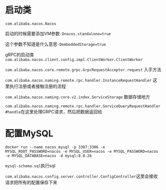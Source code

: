 # 启动类

`com.alibaba.nacos.Nacos`

启动的时候需要添加VM参数`-Dnacos.standalone=true`

这个参数不知道是什么意思`-DembeddedStorage=true`

gRPC的启动类`com.alibaba.nacos.client.config.impl.ClientWorker.ClientWorker`

`com.alibaba.nacos.core.remote.grpc.GrpcRequestAcceptor.request` 入手方法

`com.alibaba.nacos.naming.remote.rpc.handler.InstanceRequestHandler` 这里执行注册或者接触注册的流程

`com.alibaba.nacos.naming.core.v2.index.ServiceStorage` 数据存储地方



`com.alibaba.nacos.naming.remote.rpc.handler.ServiceQueryRequestHandler#handle`在这里处理GRPC请求，然后把数据返回给

# 配置MySQL

`docker run --name nacos_mysql -p 3307:3306 -e MYSQL_ROOT_PASSWORD=nacos -e MYSQL_USER=nacos -e MYSQL_PASSWORD=nacos -e MYSQL_DATABASE=nacos -d mysql:8.0.26`

`mysql-schema.sql`执行sql



`com.alibaba.nacos.config.server.controller.ConfigController`这里会接收请求把所有的配置保存下来